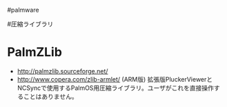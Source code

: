 #palmware

#圧縮ライブラリ


# PalmZLib

* http://palmzlib.sourceforge.net/
* http://www.copera.com/zlib-armlet/ (ARM版)
拡張版PluckerViewerとNCSyncで使用するPalmOS用圧縮ライブラリ。ユーザがこれを直接操作することはありません。



[](SysZLib.prc)

[](ArmSysZLib.prc)





